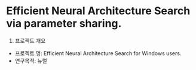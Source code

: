 # Efficient Neural Architecture Search via parameter sharing.

1. 프로젝트 개요
 - 프로젝트 명: Efficient Neural Architecture Search for Windows users.
 - 연구목적: 뉴럴 
